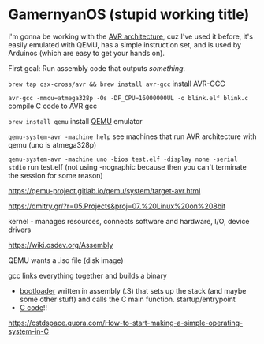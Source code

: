 # GamernyanOS (stupid working title)

I'm gonna be working with the [AVR architecture](https://en.wikipedia.org/wiki/Atmel_AVR_instruction_set), cuz I've used it before, it's easily emulated with QEMU, has a simple instruction set, and is used by Arduinos (which are easy to get your hands on).

First goal: Run assembly code that outputs _something_.

`brew tap osx-cross/avr && brew install avr-gcc` install AVR-GCC

`avr-gcc -mmcu=atmega328p -Os -DF_CPU=16000000UL -o blink.elf blink.c` compile C code to AVR gcc

`brew install qemu` install [QEMU](https://www.qemu.org/) emulator

`qemu-system-avr -machine help` see machines that run AVR architecture with qemu (uno is atmega328p)

`qemu-system-avr -machine uno -bios test.elf -display none -serial stdio` run test.elf (not using -nographic because then you can't terminate the session for some reason)

https://qemu-project.gitlab.io/qemu/system/target-avr.html

https://dmitry.gr/?r=05.Projects&proj=07.%20Linux%20on%208bit

kernel - manages resources, connects software and hardware, I/O, device drivers

https://wiki.osdev.org/Assembly

QEMU wants a .iso file (disk image)

gcc links everything together and builds a binary

- [bootloader](https://github.com/memtest86plus/memtest86plus/blob/main/boot/x86/startup64.S) written in assembly (.S) that sets up the stack (and maybe some other stuff) and calls the C main function. startup/entrypoint
- [C code](https://github.com/memtest86plus/memtest86plus/blob/main/app/main.c)!!

https://cstdspace.quora.com/How-to-start-making-a-simple-operating-system-in-C

